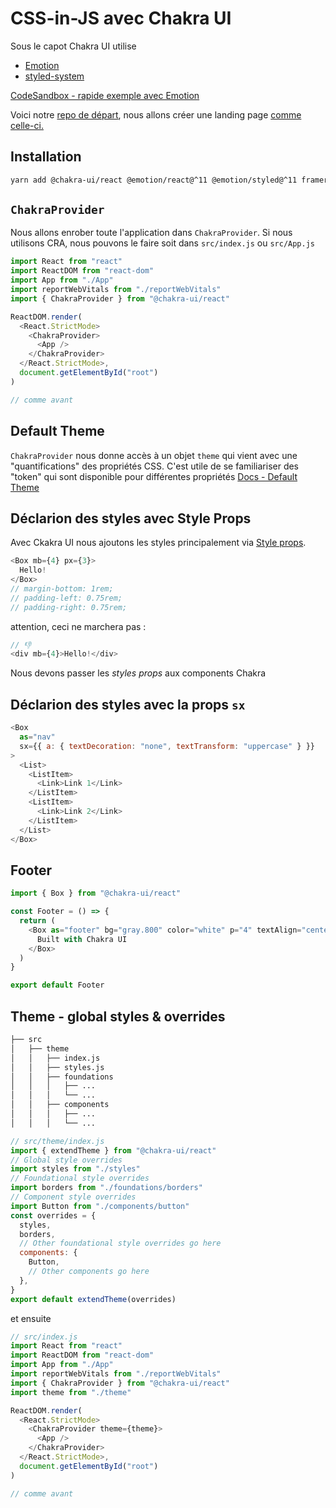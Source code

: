 # CSS-in-JS avec Chakra UI

Sous le capot Chakra UI utilise

- [Emotion](https://emotion.sh/docs/introduction)
- [styled-system](https://styled-system.com/)

[CodeSandbox - rapide exemple avec Emotion](https://codesandbox.io/s/weathered-frog-eby06)

Voici notre [repo de départ](https://github.com/pehaa/alyrakit), nous allons créer une landing page [comme celle-ci.](https://alyrakit.netlify.app/)

## Installation

```bash
yarn add @chakra-ui/react @emotion/react@^11 @emotion/styled@^11 framer-motion@^4
```

## `ChakraProvider`

Nous allons enrober toute l'application dans `ChakraProvider`. Si nous utilisons CRA, nous pouvons le faire soit dans `src/index.js` ou `src/App.js`

```js
import React from "react"
import ReactDOM from "react-dom"
import App from "./App"
import reportWebVitals from "./reportWebVitals"
import { ChakraProvider } from "@chakra-ui/react"

ReactDOM.render(
  <React.StrictMode>
    <ChakraProvider>
      <App />
    </ChakraProvider>
  </React.StrictMode>,
  document.getElementById("root")
)

// comme avant
```

## Default Theme

`ChakraProvider` nous donne accès à un objet `theme` qui vient avec une "quantifications" des propriétés CSS. C'est utile de se familiariser des "token" qui sont disponible pour différentes propriétés [Docs - Default Theme](https://chakra-ui.com/docs/theming/theme)

## Déclarion des styles avec Style Props

Avec Ckakra UI nous ajoutons les styles principalement via [Style props](https://chakra-ui.com/docs/features/style-props).

```js
<Box mb={4} px={3}>
  Hello!
</Box>
// margin-bottom: 1rem;
// padding-left: 0.75rem;
// padding-right: 0.75rem;
```

attention, ceci ne marchera pas :

```js
// 👎
<div mb={4}>Hello!</div>
```

Nous devons passer les _styles props_ aux components Chakra

## Déclarion des styles avec la props `sx`

```js
<Box
  as="nav"
  sx={{ a: { textDecoration: "none", textTransform: "uppercase" } }}
>
  <List>
    <ListItem>
      <Link>Link 1</Link>
    </ListItem>
    <ListItem>
      <Link>Link 2</Link>
    </ListItem>
  </List>
</Box>
```

## Footer

```js
import { Box } from "@chakra-ui/react"

const Footer = () => {
  return (
    <Box as="footer" bg="gray.800" color="white" p="4" textAlign="center">
      Built with Chakra UI
    </Box>
  )
}

export default Footer
```

## Theme - global styles & overrides

```bash
├── src
│   ├── theme
│   │   ├── index.js
│   │   ├── styles.js
│   │   ├── foundations
│   │   │   ├── ...
│   │   │   └── ...
│   │   ├── components
│   │   │   ├── ...
│   │   │   └── ...
```

```js
// src/theme/index.js
import { extendTheme } from "@chakra-ui/react"
// Global style overrides
import styles from "./styles"
// Foundational style overrides
import borders from "./foundations/borders"
// Component style overrides
import Button from "./components/button"
const overrides = {
  styles,
  borders,
  // Other foundational style overrides go here
  components: {
    Button,
    // Other components go here
  },
}
export default extendTheme(overrides)
```

et ensuite

```js
// src/index.js
import React from "react"
import ReactDOM from "react-dom"
import App from "./App"
import reportWebVitals from "./reportWebVitals"
import { ChakraProvider } from "@chakra-ui/react"
import theme from "./theme"

ReactDOM.render(
  <React.StrictMode>
    <ChakraProvider theme={theme}>
      <App />
    </ChakraProvider>
  </React.StrictMode>,
  document.getElementById("root")
)

// comme avant
```
